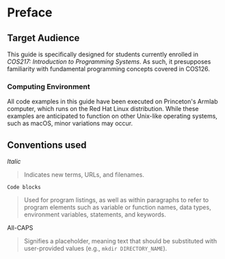 # Preface

## Target Audience

This guide is specifically designed for students currently enrolled in _COS217: Introduction to Programming Systems_. As such, it presupposes familiarity with fundamental programming concepts covered in COS126.&#x20;

### Computing Environment

All code examples in this guide have been executed on Princeton's Armlab computer, which runs on the Red Hat Linux distribution. While these examples are anticipated to function on other Unix-like operating systems, such as macOS, minor variations may occur.

## Conventions used

_Italic_

> Indicates new terms, URLs, and filenames.

`Code blocks`

> Used for program listings, as well as within paragraphs to refer to program elements such as variable or function names, data types, environment variables, statements, and keywords.

All-CAPS

> Signifies a placeholder, meaning text that should be substituted with user-provided values (e.g., `mkdir DIRECTORY_NAME`).
